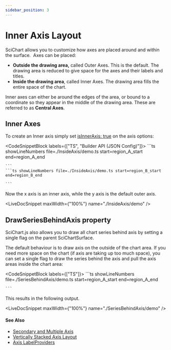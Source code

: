 ```yaml
---
sidebar_position: 3
---
```


# Inner Axis Layout

SciChart allows you to customize how axes are placed around and within the surface.  Axes can be placed:

*   **Outside the drawing area,** called Outer Axes. This is the default. The drawing area is reduced to give space for the axes and their labels and titles.
*   **Inside the drawing area**, called Inner Axes. The drawing area fills the entire space of the chart. 

Inner axes can either be around the edges of the area, or bound to a coordinate so they appear in the middle of the drawing area. These are referred to as **Central Axes**.

Inner Axes
----------

To create an Inner axis simply set [isInnerAxis: true](https://scichart.com/documentation/js/current/typedoc/classes/numericaxis.html#isinneraxis) on the axis options:

<CodeSnippetBlock labels={["TS", "Builder API (JSON Config)"]}>
    ```ts showLineNumbers file=./InsideAxis/demo.ts start=region_A_start end=region_A_end

    ```
    ```ts showLineNumbers file=./InsideAxis/demo.ts start=region_B_start end=region_B_end

    ```

</CodeSnippetBlock>

Now the x axis is an inner axis, while the y axis is the default outer axis. 

<LiveDocSnippet maxWidth={"100%"} name="./InsideAxis/demo" />

DrawSeriesBehindAxis property
-----------------------------

SciChart.js also allows you to draw all chart series behind axis by setting a single flag on the parent SciChartSurface.

The default behaviour is to draw axis on the outside of the chart area. If you need more space on the chart (if axis are taking up too much space), you can set a single flag to draw the series behind the axis and pull the axis areas inside the chart area:

<CodeSnippetBlock labels={["TS"]}>
    ```ts showLineNumbers file=./SeriesBehindAxis/demo.ts start=region_A_start end=region_A_end

    ```

</CodeSnippetBlock>

This results in the following output.

<LiveDocSnippet maxWidth={"100%"} name="./SeriesBehindAxis/demo" />

#### See Also

* [Secondary and Multiple Axis](/2d-charts/axis-api/multi-axis-and-layout/secondary-and-multiple-axis-overview)
* [Vertically Stacked Axis Layout](/2d-charts/axis-api/multi-axis-and-layout/vertically-stacked-axis-layout)
* [Axis LabelProviders](/2d-charts/axis-api/axis-labels/label-provider-api-overview)
